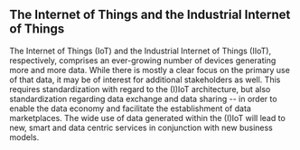 ## The Internet of Things and the Industrial Internet of Things ##

The Internet of Things (IoT) and the Industrial Internet of Things
(IIoT), respectively, comprises an ever-growing number of devices
generating more and more data. While there is mostly a clear focus on
the primary use of that data, it may be of interest for additional
stakeholders as well. This requires standardization with regard to the
(I)IoT architecture, but also standardization regarding data exchange
and data sharing -- in order to enable the data economy and facilitate
the establishment of data marketplaces. The wide use of data generated
within the (I)IoT will lead to new, smart and data centric services in
conjunction with new business models.
